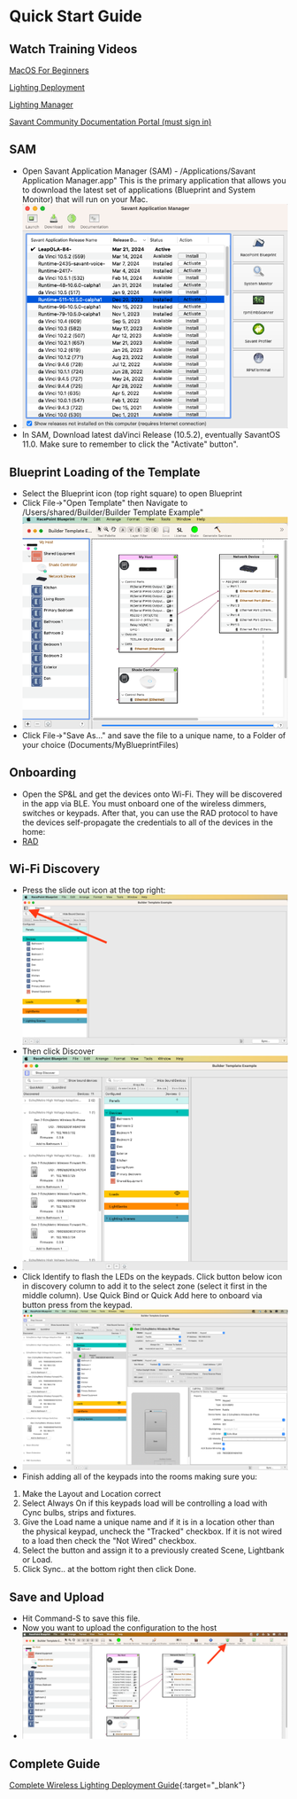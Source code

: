 # Quick Start Guide

## Watch Training Videos
[MacOS For Beginners](https://support.apple.com/guide/mac-help/get-started-with-your-mac-mchl3a2c2cb0/mac)

[Lighting Deployment](https://vimeo.com/user134801363/review/929875058/0a1da2fc42)

[Lighting Manager](https://vimeo.com/user134801363/review/861382651/3ae32264c8)

[Savant Community Documentation Portal (must sign in)](https://beta-community.savant.com/knowledge/Lighting-Documentation-Lighting-Portal)

## SAM 

* Open Savant Application Manager (SAM)  - /Applications/Savant Application Manager.app" This is the primary application that allows you to download the latest set of applications (Blueprint and System Monitor) that will run on your Mac.
* ![](SAM.png)
* In SAM, Download latest daVinci Release (10.5.2), eventually SavantOS 11.0.  Make sure to remember to click the "Activate" button".

## Blueprint Loading of the Template
* Select the Blueprint icon (top right square) to open Blueprint
* Click File->"Open Template" then Navigate to /Users/shared/Builder/Builder Template Example"
* ![](OpenTemplate.png)
* Click File->"Save As..." and save the file to a unique name, to a Folder of your choice (Documents/MyBlueprintFiles)

## Onboarding
* Open the SP&L and get the devices onto Wi-Fi.  They will be discovered in the app via BLE.  You must onboard one of the wireless dimmers, switches or keypads.  After that, you can use the RAD protocol to have the devices self-propagate the credentials to all of the devices in the home:
* [RAD](RAD.pdf)

## Wi-Fi Discovery
* Press the slide out icon at the top right: ![](FirstLightingManager.png)
* Then click Discover
* ![](Discovery.png)
* Click Identify to flash the LEDs on the keypads.  Click button below icon in discovery column to add it to the select zone (select it first in the middle column).  Use Quick Bind or Quick Add here to onboard via button press from the keypad.
* ![](DragToZone.png)
* Finish adding all of the keypads into the rooms making sure you:
1. Make the Layout and Location correct
2. Select Always On if this keypads load will be controlling a load with Cync bulbs, strips and fixtures.
3. Give the Load name a unique name and if it is in a location other than the physical keypad, uncheck the "Tracked" checkbox. If it is not wired to a load then check the "Not Wired" checkbox.
4. Select the button and assign it to a previously created Scene, Lightbank or Load.
5. Click Sync.. at the bottom right then click Done.

## Save and Upload
* Hit Command-S to save this file.
* Now you want to upload the configuration to the host
* ![](UploadToMaster.png)

## Complete Guide

[Complete Wireless Lighting Deployment Guide](https://sav-documentation.s3.amazonaws.com/Product%20Deployment%20Guides/009-1807-00%20Wireless%20Lighting%20Deployment%20Guide.pdf){:target="_blank"}
